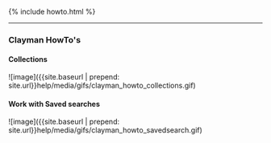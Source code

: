 {% include howto.html %}

----

<h3><b>Clayman HowTo's</b></h3>

<h4><b>Collections</b></h4>
![image]({{site.baseurl | prepend: site.url}}help/media/gifs/clayman_howto_collections.gif)

<h4><b>Work with Saved searches</b></h4>
![image]({{site.baseurl | prepend: site.url}}help/media/gifs/clayman_howto_savedsearch.gif)

